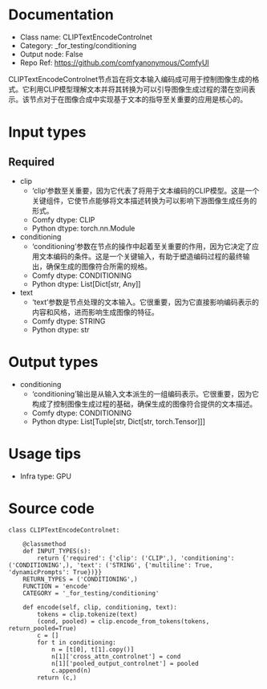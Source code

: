 # Documentation
- Class name: CLIPTextEncodeControlnet
- Category: _for_testing/conditioning
- Output node: False
- Repo Ref: https://github.com/comfyanonymous/ComfyUI

CLIPTextEncodeControlnet节点旨在将文本输入编码成可用于控制图像生成的格式。它利用CLIP模型理解文本并将其转换为可以引导图像生成过程的潜在空间表示。该节点对于在图像合成中实现基于文本的指导至关重要的应用是核心的。

# Input types
## Required
- clip
    - ‘clip’参数至关重要，因为它代表了将用于文本编码的CLIP模型。这是一个关键组件，它使节点能够将文本描述转换为可以影响下游图像生成任务的形式。
    - Comfy dtype: CLIP
    - Python dtype: torch.nn.Module
- conditioning
    - ‘conditioning’参数在节点的操作中起着至关重要的作用，因为它决定了应用文本编码的条件。这是一个关键输入，有助于塑造编码过程的最终输出，确保生成的图像符合所需的规格。
    - Comfy dtype: CONDITIONING
    - Python dtype: List[Dict[str, Any]]
- text
    - ‘text’参数是节点处理的文本输入。它很重要，因为它直接影响编码表示的内容和风格，进而影响生成图像的特征。
    - Comfy dtype: STRING
    - Python dtype: str

# Output types
- conditioning
    - ‘conditioning’输出是从输入文本派生的一组编码表示。它很重要，因为它构成了控制图像生成过程的基础，确保生成的图像符合提供的文本描述。
    - Comfy dtype: CONDITIONING
    - Python dtype: List[Tuple[str, Dict[str, torch.Tensor]]]

# Usage tips
- Infra type: GPU

# Source code
```
class CLIPTextEncodeControlnet:

    @classmethod
    def INPUT_TYPES(s):
        return {'required': {'clip': ('CLIP',), 'conditioning': ('CONDITIONING',), 'text': ('STRING', {'multiline': True, 'dynamicPrompts': True})}}
    RETURN_TYPES = ('CONDITIONING',)
    FUNCTION = 'encode'
    CATEGORY = '_for_testing/conditioning'

    def encode(self, clip, conditioning, text):
        tokens = clip.tokenize(text)
        (cond, pooled) = clip.encode_from_tokens(tokens, return_pooled=True)
        c = []
        for t in conditioning:
            n = [t[0], t[1].copy()]
            n[1]['cross_attn_controlnet'] = cond
            n[1]['pooled_output_controlnet'] = pooled
            c.append(n)
        return (c,)
```